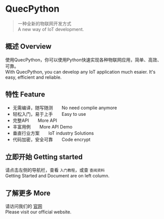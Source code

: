 # QuecPython
> 一种全新的物联网开发方式  
> A new way of IoT development.


## 概述 Overview
使用QuecPython，你可以使用Python快速实现各种物联网应用，简单、高效、可靠。  
With QuecPython, you can develop any IoT application much esaier. It's easy, efficient and reliable.


## 特性 Feature
* 无需编译，随写随测　　No need complie anymore
* 轻松入门，易于上手　　Easy to use
* 完整API　　More API
* 丰富用例　　More API Demo
* 垂直行业方案　　IoT industry Solutions
* 代码加密，安全可靠　　Code encrypt

## 立即开始 Getting started
请点击左侧的导航栏，查看 ```入门教程```，或查 ```查阅资料```  
Getting Started and Document are on left column.

## 了解更多 More
请访问我们的 [官网](//qpy.quectel.com)  
Please visit our official website.